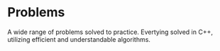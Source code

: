 # Problems
A wide range of problems solved to practice.
Evertying solved in C++, utilizing efficient and understandable algorithms.
